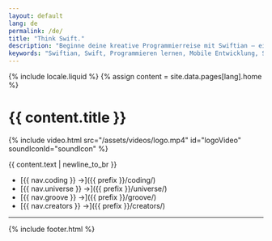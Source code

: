 ```yaml
---
layout: default
lang: de
permalink: /de/
title: "Think Swift."
description: "Beginne deine kreative Programmierreise mit Swiftian – einer interaktiven, kuratierten Plattform zum effektiven Lernen von Swift."
keywords: "Swiftian, Swift, Programmieren lernen, Mobile Entwicklung, Swift lernen"
---
```


{% include locale.liquid %}
{% assign content = site.data.pages[lang].home %}

# {{ content.title }}

{% include video.html src="/assets/videos/logo.mp4" id="logoVideo" soundIconId="soundIcon" %}

{{ content.text | newline_to_br }}

- [{{ nav.coding }} →]({{ prefix }}/coding/)
- [{{ nav.universe }} →]({{ prefix }}/universe/)
- [{{ nav.groove }} →]({{ prefix }}/groove/)
- [{{ nav.creators }} →]({{ prefix }}/creators/)

---
{% include footer.html %}